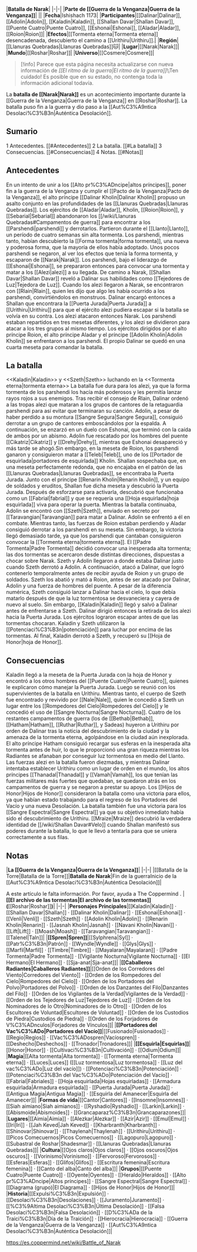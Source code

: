 

|**Batalla de Narak**|
|-|-|
|**Parte de [[Guerra de la Venganza\|Guerra de la Venganza]]**|
||
|**Fecha**|Ishishach 1173|
|**Participantes**|[[Dalinar\|Dalinar]], [[Adolin\|Adolin]], [[Kaladin\|Kaladin]], [[Shallan Davar\|Shallan Davar]], [[Puente Cuatro\|Puente Cuatro]], [[Eshonai\|Eshonai]], [[Aladar\|Aladar]], [[Roion\|Roion]]|
|**Efectos**|[[Tormenta eterna\|Tormenta eterna]] desencadenada, descubierto el camino a [[Urithiru\|Urithiru]].|
|**Región**|[[Llanuras Quebradas\|Llanuras Quebradas]]🐱︎|
|**Lugar**|[[Narak\|Narak]]|
|**Mundo**|[[Roshar\|Roshar]]|
|**Universo**|[[Cosmere\|Cosmere]]|

> [!info] Parece que esta página necesita actualizarse con nueva información de *[[El ritmo de la guerra\|El ritmo de la guerra]]*!¡Ten cuidado! Es posible que en su estado, no contenga toda la información adicional todavía.

La **batalla de [[Narak\|Narak]]** es un acontecimiento importante durante la [[Guerra de la Venganza\|Guerra de la Venganza]] en [[Roshar\|Roshar]]. La batalla puso fin a la guerra y dio paso a la [[Aut%C3%A9ntica Desolaci%C3%B3n\|Auténtica Desolación]].

## Sumario

1 Antecedentes. [[#Antecedentes]] 
2 La batalla. [[#La batalla]] 
3 Consecuencias. [[#Consecuencias]] 
4 Notas. [[#Notas]] 


## Antecedentes
En un intento de unir a los [[Alto pr%C3%ADncipe\|altos príncipes]], poner fin a la guerra de la Venganza y cumplir el [[Pacto de la Venganza\|Pacto de la Venganza]], el alto príncipe [[Dalinar Kholin\|Dalinar Kholin]] propuso un asalto conjunto en las profundidades de las [[Llanuras Quebradas\|Llanuras Quebradas]]. Los ejércitos de [[Aladar\|Aladar]], Kholin, [[Roion\|Roion]], y [[Sebarial\|Sebarial]] abandonaron los [[/wiki/Llanuras Quebradas#Campamentos de guerra]] para encontrar a los [[Parshendi\|parshendi]] y derrotarlos. Partieron durante el [[Llanto\|Llanto]], un período de cuatro semanas sin alta tormenta.
Los parshendi, mientras tanto, habían descubierto la [[Forma tormenta\|forma tormenta]], una nueva y poderosa forma, que la mayoría de ellos había adoptado. Unos pocos parshendi se negaron, al ver los efectos que tenía la forma tormenta, y escaparon de [[Narak\|Narak]]. Los parshendi, bajo el liderazgo de [[Eshonai\|Eshonai]], se prepararon entonces para convocar una tormenta y matar a los [[Alezi\|alezi]] a su llegada.
De camino a Narak, [[Shallan Davar\|Shallan Davar]] reveló a Dalinar sus habilidades como [[Tejedores de Luz\|Tejedora de Luz]]. Cuando los alezi llegaron a Narak, se encontraron con [[Rlain\|Rlain]], quien les dijo que algo les había ocurrido a los parshendi, convirtiéndolos en monstruos. Dalinar encargó entonces a Shallan que encontrara la [[Puerta Jurada\|Puerta Jurada]] a [[Urithiru\|Urithiru]] para que el ejército alezi pudiera escapar si la batalla se volvía en su contra.
Los alezi atacaron entonces Narak. Los parshendi estaban repartidos en tres mesetas diferentes, y los alezi se dividieron para atacar a los tres grupos al mismo tiempo. Los ejércitos dirigidos por el alto príncipe Roion, el alto príncipe Aladar y el príncipe [[Adolin Kholin\|Adolin Kholin]] se enfrentaron a los parshendi. El propio Dalinar se quedó en una cuarta meseta para comandar la batalla.

## La batalla
  <<Kaladin\|Kaladin>> y <<Szeth\|Szeth>> luchando en la <<Tormenta eterna\|tormenta eterna>>
La batalla fue dura para los alezi, ya que la forma tormenta de los parshendi los hacía más poderosos y les permitía lanzar rayos rojos a sus enemigos. Tras recibir el consejo de Rlain, Dalinar ordenó a las tropas alezi que mataran a los grupos de cantores de la retaguardia parshendi para así evitar que terminaran su canción. Adolin, a pesar de haber perdido a su montura [[Sangre Segura\|Sangre Segura]], consiguió derrotar a un grupo de cantores emboscándolos por la espalda. A continuación, se enzarzó en un duelo con Eshonai, que terminó con la caída de ambos por un abismo. Adolin fue rescatado por los hombres del puente [[Cikatriz\|Cikatriz]] y [[Drehy\|Drehy]], mientras que Eshonai desapareció y más tarde se ahogó.Sin embargo, en la meseta de Roion, los parshendi ganaron y consiguieron matar a [[Teleb\|Teleb]], uno de los [[Portador de esquirlada\|portadores de esquirlada]] Kholin.
Shallan sospechaba que, en una meseta perfectamente redonda, que no encajaba en el patrón de las [[Llanuras Quebradas\|Llanuras Quebradas]], se encontraba la Puerta Jurada. Junto con el príncipe [[Renarin Kholin\|Renarin Kholin]], y un equipo de soldados y eruditos, Shallan fue dicha meseta y descubrió la Puerta Jurada. Después de esforzarse para activarla, descubrió que funcionaba como un [[Fabrial\|fabrial]] y que se requería una [[Hoja esquirlada\|hoja esquirlada]] viva para operar la puerta.
Mientras la batalla continuaba, Adolin se encontró con [[Szeth\|Szeth]], enviado en secreto por [[Taravangian\|Taravangian]] para matar a Dalinar. Adolin se enfrentó a él en combate. Mientras tanto, las fuerzas de Roion estaban perdiendo y Aladar consiguió derrotar a los parshendi en su meseta. Sin embargo, la victoria llegó demasiado tarde, ya que los parshendi que cantaban consiguieron convocar la [[Tormenta eterna\|tormenta eterna]]. El [[Padre Tormenta\|Padre Tormenta]] decidió convocar una inesperada alta tormenta; las dos tormentas se acercaron desde distintas direcciones, dispuestas a chocar sobre Narak.
Szeth y Adolin llegaron a donde estaba Dalinar justo cuando Szeth derrotó a Adolin. A continuación, atacó a Dalinar, que logró contenerlo temporalmente antes de recibir ayuda de Roion y un grupo de soldados. Szeth los abatió y mató a Roion, antes de ser atacado por Dalinar, Adolin y una fuerza de hombres del puente. A pesar de la diferencia numérica, Szeth consiguió lanzar a Dalinar hacia el cielo, lo que debía matarlo después de que la luz tormentosa se desvaneciera y cayera de nuevo al suelo. Sin embargo, [[Kaladin\|Kaladin]] llegó y salvó a Dalinar antes de enfrentarse a Szeth. Dalinar dirigió entonces la retirada de los alezi hacia la Puerta Jurada. Los ejércitos lograron escapar antes de que las tormentas chocaran. Kaladin y Szeth utilizaron la [[Potenciaci%C3%B3n\|potenciación]] para luchar por encima de las tormentas. Al final, Kaladin derrotó a Szeth, y recuperó su [[Hoja de Honor\|hoja de Honor]].

## Consecuencias
Kaladin llegó a la meseta de la Puerta Jurada con la hoja de Honor y encontró a los otros hombres del [[Puente Cuatro\|Puente Cuatro]], quienes le explicaron cómo manejar la Puerta Jurada. Luego se reunió con los supervivientes de la batalla en Urithiru.
Mientras tanto, el cuerpo de Szeth fue encontrado y revivido por [[Nale\|Nale]], quien le concedió a Szeth un lugar entre los [[Rompedores del Cielo\|Rompedores del Cielo]] y le concedió el uso de [[Sangre Nocturna\|Sangre Nocturna]].
Cuatro de los restantes campamentos de guerra (los de [[Bethab\|Bethab]], [[Hatham\|Hatham]], [[Ruthar\|Ruthar]], y Sadeas) huyeron a Urithiru por orden de Dalinar tras la noticia del descubrimiento de la ciudad y la amenaza de la tormenta eterna, agolpándose en la ciudad aún inexplorada. El alto príncipe Hatham consiguió recargar sus esferas en la inesperada alta tormenta antes de huir, lo que le proporcionó una gran riqueza mientras los Radiantes se afanaban por conseguir luz tormentosa en medio del Llanto.
Las fuerzas alezi en la batalla fueron diezmadas, y mientras Dalinar intentaba establecer Urithiru como un lugar de orden en el mundo, los altos príncipes [[Thanadal\|Thanadal]] y [[Vamah\|Vamah]], los que tenían las fuerzas militares más fuertes que quedaban, se quedaron atrás en los campamentos de guerra y se negaron a prestar su apoyo.
Los [[Hijos de Honor\|Hijos de Honor]] consideraron la batalla como una victoria para ellos, ya que habían estado trabajando para el regreso de los Portadores del Vacío y una nueva Desolación.
La batalla también fue una victoria para los [[Sangre Espectral\|Sangre Espectral]] ya que su objetivo inmediato había sido el descubrimiento de Urithiru. [[Mraize\|Mraize]] descubrió la verdadera identidad de [[/wiki/Shallan Davar#Velo]] cuando Shallan manifestó sus poderes durante la batalla, lo que le llevó a tentarla para que se uniera correctamente a sus filas.

## Notas
|**La [[Guerra de la Venganza\|Guerra de la Venganza]]**|
|-|-|
|[[Batalla de la Torre\|Batalla de la Torre]]|**Batalla de Narak**|Fin de la guerraInicio de la [[Aut%C3%A9ntica Desolaci%C3%B3n\|Auténtica Desolación]]|


A este artículo le falta información. Por favor, ayuda a The Coppermind .
|**[[El archivo de las tormentas\|El archivo de las tormentas]] (**[[Roshar\|Roshar]]**)**|
|-|-|
|**Personajes Principales**|[[Kaladin\|Kaladin]] · [[Shallan Davar\|Shallan]] · [[Dalinar Kholin\|Dalinar]] · [[Eshonai\|Eshonai]] · [[Venli\|Venli]] · [[Szeth\|Szeth]] · [[Adolin Kholin\|Adolin]] · [[Renarin Kholin\|Renarin]] · [[Jasnah Kholin\|Jasnah]] · [[Navani Kholin\|Navani]] · [[Lift\|Lift]] · [[Moash\|Moash]] · [[Taravangian\|Taravangian]] · [[Talenel\|Taln]]|
|**[[Spren\|Spren]]**|[[Sylphrena\|Syl]] · [[Patr%C3%B3n\|Patrón]] · [[Wyndle\|Wyndle]] · [[Glys\|Glys]] · [[Marfil\|Marfil]] · [[Timbre\|Timbre]] · [[Mayalaran\|Mayalaran]] · [[Padre Tormenta\|Padre Tormenta]] · [[Vigilante Nocturna\|Vigilante Nocturna]] · [[El Hermano\|El Hermano]] · [[Sja-anat\|Sja-anat]]|
|**[[Caballeros Radiantes\|Caballeros Radiantes]]**|[[Orden de los Corredores del Viento\|Corredores del Viento]] · [[Orden de los Rompedores del Cielo\|Rompedores del Cielo]] · [[Orden de los Portadores del Polvo\|Portadores del Polvo]] · [[Orden de los Danzantes del Filo\|Danzantes del Filo]] · [[Orden de los Vigilantes de la Verdad\|Vigilantes de la Verdad]] · [[Orden de los Tejedores de Luz\|Tejedores de Luz]] · [[Orden de los Nominadores de lo Otro\|Nominadores de lo Otro]] · [[Orden de los Escultores de Voluntad\|Escultores de Voluntad]] · [[Orden de los Custodios de Piedra\|Custodios de Piedra]] · [[Orden de los Forjadores de V%C3%ADnculos\|Forjadores de Vínculos]]|
|**[[Portadores del Vac%C3%ADo\|Portadores del Vacío]]**|[[Fusionado\|Fusionados]] · [[Regio\|Regios]] · [[Vac%C3%ADospren\|Vacíospren]] · [[Deshecho\|Deshechos]] · [[Tronador\|Tronadores]]|
|**[[Esquirla\|Esquirlas]]**|[[Honor\|Honor]] · [[Cultivaci%C3%B3n\|Cultivación]] · [[Odium\|Odium]]|
|**Magia**|[[Alta tormenta\|Alta tormenta]] · [[Tormenta eterna\|Tormenta eterna]] · [[Luces\|Luces]] ([[Luz tormentosa\|Luz tormentosa]] · [[Luz del vac%C3%ADo\|Luz del vacío]]) · [[Potenciaci%C3%B3n\|Potenciación]] · [[Potenciaci%C3%B3n del Vac%C3%ADo\|Potenciación del Vacío]] · [[Fabrial\|Fabriales]] · [[Hoja esquirlada\|Hojas esquirladas]] · [[Armadura esquirlada\|Armadura esquirlada]] · [[Puerta Jurada\|Puerta Jurada]] · [[Antigua Magia\|Antigua Magia]] · [[Esquirla del Amanecer\|Esquirla del Amanecer]]|
|**Formas de vida**|[[Cantor\|Cantores]] · [[Insomne\|Insomnes]] · [[Siah aimiano\|Siah aimianos]] · [[Ryshadio\|Ryshadio]] · [[Larkin\|Larkin]] · [[Abismoide\|Abismoides]] · [[Grancaparaz%C3%B3n\|Grancaparazones]]|
|**Lugares**|[[Aimia\|Aimia]] · [[Alezkar\|Alezkar]] · [[Azir\|Azir]] · [[Emul\|Emul]] · [[Iri\|Iri]] · [[Jah Keved\|Jah Keved]] · [[Kharbranth\|Kharbranth]] · [[Shinovar\|Shinovar]] · [[Thaylenah\|Thaylenah]] · [[Urithiru\|Urithiru]] · [[Picos Comecuernos\|Picos Comecuernos]] · [[Lagopuro\|Lagopuro]] · [[Subastral de Roshar\|Shadesmar]] · [[Llanuras Quebradas\|Llanuras Quebradas]]|
|**Cultura**|[[Ojos claros\|Ojos claros]] · [[Ojos oscuros\|Ojos oscuros]] · [[Vorinismo\|Vorinismo]] · [[Fervoroso\|Fervorosos]] · [[Esferas\|Esferas]] · [[Glifos\|Glifos]] · [[Escritura femenina\|Escritura femenina]] · [[Canto del alba\|Canto del alba]]|
|**Grupos**|[[Puente Cuatro\|Puente Cuatro]] · [[Oyente\|Oyentes]] · [[Heraldo\|Heraldos]] · [[Alto pr%C3%ADncipe\|Altos príncipes]] · [[Sangre Espectral\|Sangre Espectral]] · [[Diagrama (grupo)\|El Diagrama]] · [[Hijos de Honor\|Hijos de Honor]]|
|**Historia**|[[Expulsi%C3%B3n\|Expulsión]] · [[Desolaci%C3%B3n\|Desolaciones]] · [[Juramento\|Juramento]] · [[%C3%9Altima Desolaci%C3%B3n\|Última Desolación]] · [[Falsa Desolaci%C3%B3n\|Falsa Desolación]] · [[D%C3%ADa de la Traici%C3%B3n\|Día de la Traición]] · [[Hierocracia\|Hierocracia]] · [[Guerra de la Venganza\|Guerra de la Venganza]] · [[Aut%C3%A9ntica Desolaci%C3%B3n\|Auténtica Desolación]]|



https://es.coppermind.net/wiki/Battle_of_Narak
